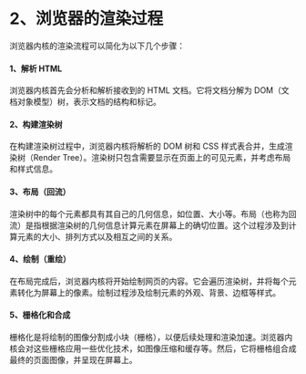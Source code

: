 # 2、浏览器的渲染过程

浏览器内核的渲染流程可以简化为以下几个步骤：

#### 1、解析 HTML

浏览器内核首先会分析和解析接收到的 HTML 文档。它将文档分解为 DOM（文档对象模型）树，表示文档的结构和标记。

#### 2、构建渲染树

在构建渲染树过程中，浏览器内核将解析的 DOM 树和 CSS 样式表合并，生成渲染树（Render Tree）。渲染树只包含需要显示在页面上的可见元素，并考虑布局和样式信息。

#### 3、布局（回流）

渲染树中的每个元素都具有其自己的几何信息，如位置、大小等。布局（也称为回流）是指根据渲染树的几何信息计算元素在屏幕上的确切位置。这个过程涉及到计算元素的大小、排列方式以及相互之间的关系。

#### 4、绘制（重绘）

在布局完成后，浏览器内核将开始绘制网页的内容。它会遍历渲染树，并将每个元素转化为屏幕上的像素。绘制过程涉及绘制元素的外观、背景、边框等样式。

#### 5、栅格化和合成

栅格化是将绘制的图像分割成小块（栅格），以便后续处理和渲染加速。浏览器内核会对这些栅格应用一些优化技术，如图像压缩和缓存等。然后，它将栅格组合成最终的页面图像，并呈现在屏幕上。
